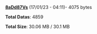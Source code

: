 [**8aDd87Vs**](/data/8aDd87Vs.txt) (17/01/23 - 04:11)- 4075 bytes

**Total Datas**: 4859

**Total Size**: 30.06 MB / 30.1 MB